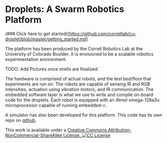 Droplets: A Swarm Robotics Platform
==========

(### Click here to get started)[https://github.com/correlllab/cu-droplet/blob/master/getting_started.md]

The platform has been produced by the Correll Robotics Lab at the University of Colorado Boulder. It is envisioned to be a scalable robotics experimentation environment.

TODO: Add Pictures once shells are finalized.

The hardware is comprised of actual robots, and the test bed/floor that experiments are run on. The robots are capable of sensing IR and RGB intensities, actuation using vibration motors, and IR communication. The embedded software layer is what we use to write and compile on-board code for the droplets. Each robot is equipped with an Atmel xmega-128a3u microprocessor capable of running embedded-c.

A simulator has also been developed for this platform. This code has its own repo on <a href="https://github.com/correlllab/cu-droplet-sim">github</a>.

This work is available under a <a href="https://creativecommons.org/licenses/by-nc-sa/4.0/" >Creative Commons Attribution-NonCommercial-ShareAlike License. <img src="http://i.creativecommons.org/l/by-nc-sa/3.0/88x31.png" alt="CC License"></a>
